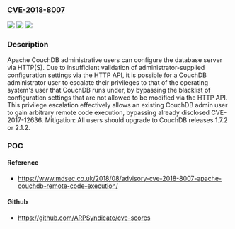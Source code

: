 ### [CVE-2018-8007](https://cve.mitre.org/cgi-bin/cvename.cgi?name=CVE-2018-8007)
![](https://img.shields.io/static/v1?label=Product&message=Apache%20CouchDB&color=blue)
![](https://img.shields.io/static/v1?label=Version&message=n%2Fa&color=blue)
![](https://img.shields.io/static/v1?label=Vulnerability&message=Administrative%20Privilege%20Escalation&color=brighgreen)

### Description

Apache CouchDB administrative users can configure the database server via HTTP(S). Due to insufficient validation of administrator-supplied configuration settings via the HTTP API, it is possible for a CouchDB administrator user to escalate their privileges to that of the operating system's user that CouchDB runs under, by bypassing the blacklist of configuration settings that are not allowed to be modified via the HTTP API. This privilege escalation effectively allows an existing CouchDB admin user to gain arbitrary remote code execution, bypassing already disclosed CVE-2017-12636. Mitigation: All users should upgrade to CouchDB releases 1.7.2 or 2.1.2.

### POC

#### Reference
- https://www.mdsec.co.uk/2018/08/advisory-cve-2018-8007-apache-couchdb-remote-code-execution/

#### Github
- https://github.com/ARPSyndicate/cve-scores

